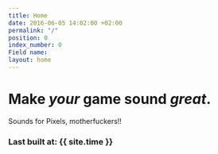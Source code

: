 ```yaml
---
title: Home
date: 2016-06-05 14:02:00 +02:00
permalink: "/"
position: 0
index_number: 0
Field name: 
layout: home
---
```


# **Make *your* game sound *great*.**

Sounds for Pixels, motherfuckers!!

### Last built at: {{ site.time }}
